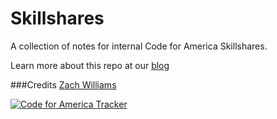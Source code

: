 Skillshares
===========

A collection of notes for internal Code for America Skillshares.

Learn more about this repo at our [blog](http://codeforamerica.org/2012/05/17/opening-our-skillshares/)

###Credits
[Zach Williams](https://github.com/zachwill)

[![Code for America Tracker](http://stats.codeforamerica.org/codeforamerica/skillshares.png)](http://stats.codeforamerica.org/projects/skillshares)
